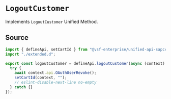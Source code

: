 # `LogoutCustomer`
Implements `LogoutCustomer` Unified Method.
        
## Source

```ts
import { defineApi, setCartId } from "@vsf-enterprise/unified-api-sapcc";
import "./extended.d";

export const logoutCustomer = defineApi.logoutCustomer(async (context) => {
  try {
    await context.api.OAuthUserRevoke();
    setCartId(context, "");
    // eslint-disable-next-line no-empty
  } catch {}
});

```
